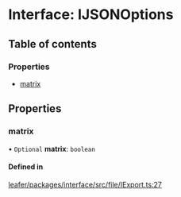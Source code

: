 # Interface: IJSONOptions

## Table of contents

### Properties

- [matrix](IJSONOptions.md#matrix)

## Properties

### matrix

• `Optional` **matrix**: `boolean`

#### Defined in

[leafer/packages/interface/src/file/IExport.ts:27](https://github.com/leaferjs/leafer/blob/0c6b9de/packages/interface/src/file/IExport.ts#L27)
